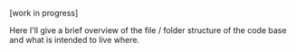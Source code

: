 [work in progress]

Here I'll give a brief overview of the file / folder structure of the code base and what is intended to live where.